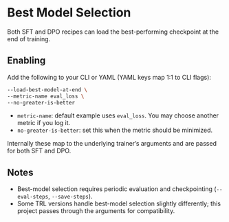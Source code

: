 # Best Model Selection

Both SFT and DPO recipes can load the best-performing checkpoint at the end of training.

## Enabling

Add the following to your CLI or YAML (YAML keys map 1:1 to CLI flags):

```bash
--load-best-model-at-end \
--metric-name eval_loss \
--no-greater-is-better
```

- `metric-name`: default example uses `eval_loss`. You may choose another metric if you log it.
- `no-greater-is-better`: set this when the metric should be minimized.

Internally these map to the underlying trainer’s arguments and are passed for both SFT and DPO.

## Notes

- Best-model selection requires periodic evaluation and checkpointing (`--eval-steps`, `--save-steps`).
- Some TRL versions handle best-model selection slightly differently; this project passes through the arguments for compatibility.

